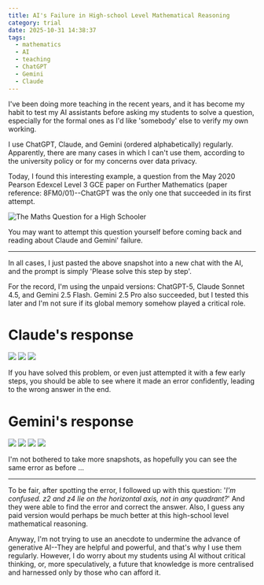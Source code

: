 ```yaml
---
title: AI's Failure in High-school Level Mathematical Reasoning
category: trial
date: 2025-10-31 14:38:37
tags:
  - mathematics
  - AI
  - teaching
  - ChatGPT
  - Gemini
  - Claude
---
```

I've been doing more teaching in the recent years, and it has become my habit to test my AI assistants before asking my students to solve a question, especially for the formal ones as I'd like 'somebody' else to verify my own working.

I use ChatGPT, Claude, and Gemini (ordered alphabetically) regularly. Apparently, there are many cases in which I can't use them, according to the university policy or for my concerns over data privacy.

Today, I found this interesting example, a question from the May 2020 Pearson Edexcel Level 3 GCE paper on Further Mathematics (paper reference: 8FM0/01)--ChatGPT was the only one that succeeded in its first attempt.


![The Maths Question for a High Schooler](/images/maths-question.png)

<!-- more -->

You may want to attempt this question yourself before coming back and reading about Claude and Gemini' failure.

---

In all cases, I just pasted the above snapshot into a new chat with the AI, and the prompt is simply 'Please solve this step by step'. 

For the record, I'm using the unpaid versions: ChatGPT-5, Claude Sonnet 4.5, and Gemini 2.5 Flash. Gemini 2.5 Pro also succeeded, but I tested this later and I'm not sure if its global memory somehow played a critical role.

# Claude's response

![](/images/claude-1.png)
![](/images/claude-2.png)
![](/images/claude-3.png)

If you have solved this problem, or even just attempted it with a few early steps, you should be able to see where it made an error confidently, leading to the wrong answer in the end.

# Gemini's response

![](/images/gemini-1.png)
![](/images/gemini-2.png)
![](/images/gemini-3.png)
![](/images/gemini-4.png)

I'm not bothered to take more snapshots, as hopefully you can see the same error as before ...

---

To be fair, after spotting the error, I followed up with this question: '_I'm confused. z2 and z4 lie on the horizontal axis, not in any quadrant?_' And they were able to find the error and correct the answer. Also, I guess any paid version would perhaps be much better at this high-school level mathematical reasoning.

Anyway, I'm not trying to use an anecdote to undermine the advance of generative AI--They are helpful and powerful, and that's why I use them regularly. However, I do worry about my students using AI without critical thinking, or, more speculatively, a future that knowledge is more centralised and harnessed only by those who can afford it.